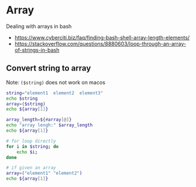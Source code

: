 # Array

Dealing with arrays in bash 

- https://www.cyberciti.biz/faq/finding-bash-shell-array-length-elements/
- https://stackoverflow.com/questions/8880603/loop-through-an-array-of-strings-in-bash


## Convert string to array 

Note: `($string)` does not work on macos 

```sh 
string="element1  element2  element3"
echo $string
array=($string)
echo ${array[1]}

array_length=${#array[@]}
echo "array lengh:" $array_length
echo ${array[1]}

# for loop directly 
for i in $string; do 
	echo $i;
done
```


```sh
# if given an array 
array=("element1" "element2")
echo ${array[1]}
```